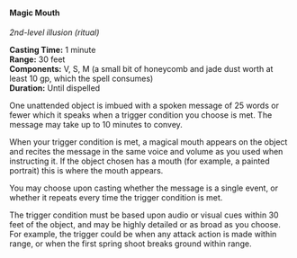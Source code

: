 #### Magic Mouth
<!-- markdownlint-disable link-image-reference-definitions -->
[_metadata_:spell_name]:- "Magic Mouth"
[_metadata_:spell_level]:- "2"
[_metadata_:spell_school]:- "illusion"
[_metadata_:ritual]:- "true"
[_metadata_:casting_time_amount]:- "1"
[_metadata_:casting_time_unit]:- "minute"
[_metadata_:range]:- "30 feet"
[_metadata_:target]:- "one unattended object"
[_metadata_:components_verbal]:- "true"
[_metadata_:components_somatic]:- "true"
[_metadata_:components_material]:- "true"
[_metadata_:components_material_description]:- "a small bit of honeycomb and jade dust worth at least 10 gp, which the spell consumes"
[_metadata_:components_material_cost]:- "10 gp"
[_metadata_:duration]:- "Until dispelled"
[_metadata_:concentration]:- "false"
[_metadata_:compared_to_wotc_srd_5.1]:- "mechanics_same_wording_different"
[_metadata_:compared_to_a5e_srd]:- "mechanics_same_wording_different"
<!-- markdownlint-disable-next-line no-emphasis-as-heading -->
_2nd-level illusion (ritual)_

**Casting Time:** 1 minute \
**Range:** 30 feet \
**Components:** V, S, M (a small bit of honeycomb and jade dust worth at least 10 gp, which the spell consumes) \
**Duration:** Until dispelled

One unattended object is imbued with a spoken message of 25 words or fewer which it speaks when a trigger condition you choose is met.
The message may take up to 10 minutes to convey.

When your trigger condition is met, a magical mouth appears on the object and recites the message in the same voice and volume as you used when instructing it.
If the object chosen has a mouth (for example, a painted portrait) this is where the mouth appears.

You may choose upon casting whether the message is a single event, or whether it repeats every time the trigger condition is met.

The trigger condition must be based upon audio or visual cues within 30 feet of the object, and may be highly detailed or as broad as you choose.
For example, the trigger could be when any attack action is made within range, or when the first spring shoot breaks ground within range.
